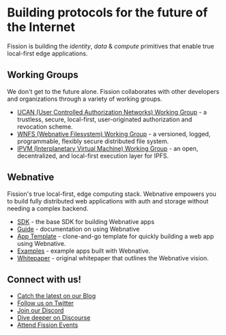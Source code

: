 # Building protocols for the future of the Internet

Fission is building the _identity_, _data_ & _compute_ primitives that enable true local-first edge applications.

## Working Groups

We don't get to the future alone. Fission collaborates with other developers and organizations through a variety of working groups.

- [UCAN (User Controlled Authorization Networks) Working Group](https://github.com/ucan-wg) - a trustless, secure, local-first, user-originated authorization and revocation scheme.
- [WNFS (Webnative Filesystem) Working Group](https://github.com/wnfs-wg/) - a versioned, logged, programmable, flexibly secure distributed file system.
- [IPVM (Interplanetary Virtual Machine) Working Group](https://github.com/ipvm-wg) - an open, decentralized, and local-first execution layer for IPFS.

## Webnative

Fission's true local-first, edge computing stack. Webnative empowers you to build fully distributed web applications with auth and storage without needing a complex backend.

- [SDK](https://github.com/fission-codes/webnative) - the base SDK for building Webnative apps
- [Guide](https://guide.fission.codes/) - documentation on using Webnative
- [App Template](https://github.com/webnative-examples/webnative-app-template) - clone-and-go template for quickly building a web app using Webnative.
- [Examples](https://github.com/webnative-examples) - example apps built with Webnative.
- [Whitepaper](https://github.com/fission-codes/whitepaper) - original whitepaper that outlines the Webnative vision.

## Connect with us!

- [Catch the latest on our Blog](https://fission.codes/blog/)
- [Follow us on Twitter](https://twitter.com/FISSIONcodes)
- [Join our Discord](https://fission.codes/discord)
- [Dive deeper on Discourse](https://talk.fission.codes/)
- [Attend Fission Events](https://lu.ma/community/com-XuESjPQQHjh43pc/calendar)
